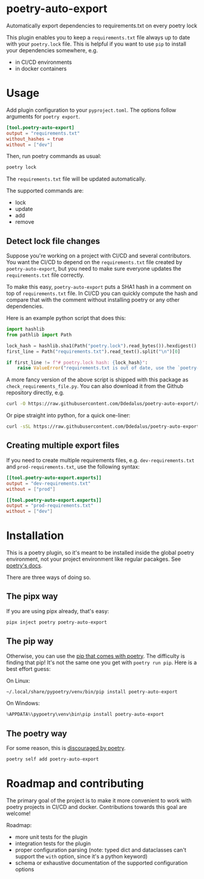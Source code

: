 # poetry-auto-export

Automatically export dependencies to requirements.txt on every poetry lock

This plugin enables you to keep a `requirements.txt` file always up to date with your `poetry.lock` file. This is helpful if you want to use `pip` to install your dependencies somewhere, e.g.

- in CI/CD environments
- in docker containers

# Usage

Add plugin configuration to your `pyproject.toml`. The options follow arguments for `poetry export`.

```toml
[tool.poetry-auto-export]
output = "requirements.txt"
without_hashes = true
without = ["dev"]
```

Then, run poetry commands as usual:

```bash
poetry lock
```

The `requirements.txt` file will be updated automatically.

The supported commands are:

- lock
- update
- add
- remove

## Detect lock file changes

Suppose you're working on a project with CI/CD and several contributors. You want the CI/CD to depend on the `requirements.txt` file created by `poetry-auto-export`, but you need to make sure everyone updates the `requirements.txt` file correctly.

To make this easy, `poetry-auto-export` puts a SHA1 hash in a comment on top of `requirements.txt` file. In CI/CD you can quickly compute the hash and compare that with the comment without installing poetry or any other dependencies.

Here is an example python script that does this:

```python
import hashlib
from pathlib import Path

lock_hash = hashlib.sha1(Path("poetry.lock").read_bytes()).hexdigest()
first_line = Path("requirements.txt").read_text().split("\n")[0]

if first_line != f"# poetry.lock hash: {lock_hash}":
    raise ValueError("requirements.txt is out of date, use the `poetry-auto-export` plugin to update it!")
```

A more fancy version of the above script is shipped with this package as `check_requirements_file.py`.
You can also download it from the Github repository directly, e.g.

```bash
curl -O https://raw.githubusercontent.com/Ddedalus/poetry-auto-export/refs/heads/main/poetry_auto_export/check_requirements_file.py
```

Or pipe straight into python, for a quick one-liner:

```bash
curl -sSL https://raw.githubusercontent.com/Ddedalus/poetry-auto-export/refs/heads/main/poetry_auto_export/check_requirements_file.py | python3 -
```

## Creating multiple export files

If you need to create multiple requirements files, e.g. `dev-requirements.txt` and `prod-requirements.txt`, use the following syntax:

```toml
[[tool.poetry-auto-export.exports]]
output = "dev-requirements.txt"
without = ["prod"]

[[tool.poetry-auto-export.exports]]
output = "prod-requirements.txt"
without = ["dev"]
```

# Installation

This is a poetry plugin, so it's meant to be installed inside the global poetry environment, not your project environment like regular pacakges.
See [poetry's docs](https://python-poetry.org/docs/master/plugins/#using-plugins).

There are three ways of doing so.

## The pipx way

If you are using pipx already, that's easy:

```bash
pipx inject poetry poetry-auto-export
```

## The pip way

Otherwise, you can use the [pip that comes with poetry](https://python-poetry.org/docs/1.6/#installation). The difficulty is finding that pip! It's not the same one you get with `poetry run pip`.
Here is a best effort guess:

On Linux:

```bash
~/.local/share/pypoetry/venv/bin/pip install poetry-auto-export
```

On Windows:

```powershell
%APPDATA%\pypoetry\venv\bin\pip install poetry-auto-export
```

## The poetry way

For some reason, this is [discouraged by poetry](https://python-poetry.org/docs/master/plugins/#the-self-add-command).

```bash
poetry self add poetry-auto-export
```

# Roadmap and contributing

The primary goal of the project is to make it more convenient to work with poetry projects in CI/CD and docker. Contributions towards this goal are welcome!

Roadmap:

- more unit tests for the plugin
- integration tests for the plugin
- proper configuration parsing (note: typed dict and dataclasses can't support the `with` option, since it's a python keyword)
- schema or exhaustive documentation of the supported configuration options
